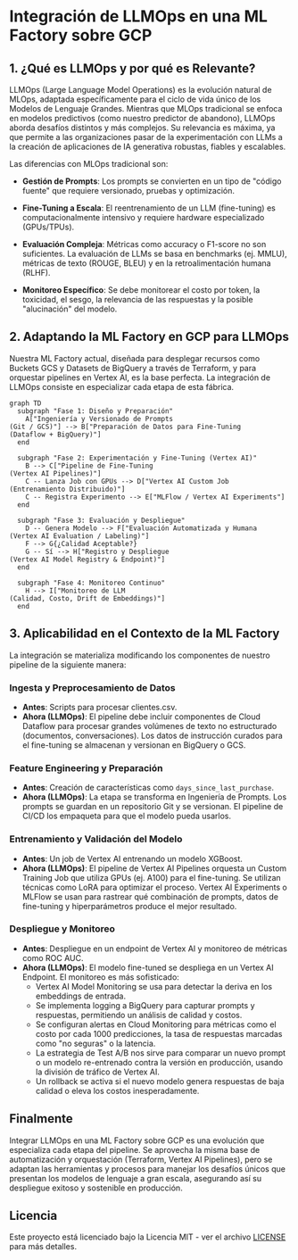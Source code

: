 # Integración de LLMOps en una ML Factory sobre GCP

## 1. ¿Qué es LLMOps y por qué es Relevante?

LLMOps (Large Language Model Operations) es la evolución natural de MLOps, adaptada específicamente para el ciclo de vida único de los Modelos de Lenguaje Grandes. Mientras que MLOps tradicional se enfoca en modelos predictivos (como nuestro predictor de abandono), LLMOps aborda desafíos distintos y más complejos. Su relevancia es máxima, ya que permite a las organizaciones pasar de la experimentación con LLMs a la creación de aplicaciones de IA generativa robustas, fiables y escalables.

Las diferencias con MLOps tradicional son:

- **Gestión de Prompts**: Los prompts se convierten en un tipo de "código fuente" que requiere versionado, pruebas y optimización.

- **Fine-Tuning a Escala**: El reentrenamiento de un LLM (fine-tuning) es computacionalmente intensivo y requiere hardware especializado (GPUs/TPUs).

- **Evaluación Compleja**: Métricas como accuracy o F1-score no son suficientes. La evaluación de LLMs se basa en benchmarks (ej. MMLU), métricas de texto (ROUGE, BLEU) y en la retroalimentación humana (RLHF).

- **Monitoreo Específico**: Se debe monitorear el costo por token, la toxicidad, el sesgo, la relevancia de las respuestas y la posible "alucinación" del modelo.

## 2. Adaptando la ML Factory en GCP para LLMOps

Nuestra ML Factory actual, diseñada para desplegar recursos como Buckets GCS y Datasets de BigQuery a través de Terraform, y para orquestar pipelines en Vertex AI, es la base perfecta. La integración de LLMOps consiste en especializar cada etapa de esta fábrica.

```mermaid
graph TD
  subgraph "Fase 1: Diseño y Preparación"
    A["Ingeniería y Versionado de Prompts
(Git / GCS)"] --> B["Preparación de Datos para Fine-Tuning
(Dataflow + BigQuery)"]
  end

  subgraph "Fase 2: Experimentación y Fine-Tuning (Vertex AI)"
    B --> C["Pipeline de Fine-Tuning
(Vertex AI Pipelines)"]
    C -- Lanza Job con GPUs --> D["Vertex AI Custom Job
(Entrenamiento Distribuido)"]
    C -- Registra Experimento --> E["MLFlow / Vertex AI Experiments"]
  end

  subgraph "Fase 3: Evaluación y Despliegue"
    D -- Genera Modelo --> F["Evaluación Automatizada y Humana
(Vertex AI Evaluation / Labeling)"]
    F --> G{¿Calidad Aceptable?}
    G -- Sí --> H["Registro y Despliegue
(Vertex AI Model Registry & Endpoint)"]
  end

  subgraph "Fase 4: Monitoreo Continuo"
    H --> I["Monitoreo de LLM
(Calidad, Costo, Drift de Embeddings)"]
  end

```

## 3. Aplicabilidad en el Contexto de la ML Factory

La integración se materializa modificando los componentes de nuestro pipeline de la siguiente manera:

### Ingesta y Preprocesamiento de Datos

- **Antes**: Scripts para procesar clientes.csv.
- **Ahora (LLMOps)**: El pipeline debe incluir componentes de Cloud Dataflow para procesar grandes volúmenes de texto no estructurado (documentos, conversaciones). Los datos de instrucción curados para el fine-tuning se almacenan y versionan en BigQuery o GCS.

### Feature Engineering y Preparación

- **Antes**: Creación de características como `days_since_last_purchase`.
- **Ahora (LLMOps)**: La etapa se transforma en Ingeniería de Prompts. Los prompts se guardan en un repositorio Git y se versionan. El pipeline de CI/CD los empaqueta para que el modelo pueda usarlos.

### Entrenamiento y Validación del Modelo

- **Antes**: Un job de Vertex AI entrenando un modelo XGBoost.
- **Ahora (LLMOps)**: El pipeline de Vertex AI Pipelines orquesta un Custom Training Job que utiliza GPUs (ej. A100) para el fine-tuning. Se utilizan técnicas como LoRA para optimizar el proceso. Vertex AI Experiments o MLFlow se usan para rastrear qué combinación de prompts, datos de fine-tuning y hiperparámetros produce el mejor resultado.

### Despliegue y Monitoreo

- **Antes**: Despliegue en un endpoint de Vertex AI y monitoreo de métricas como ROC AUC.
- **Ahora (LLMOps)**: El modelo fine-tuned se despliega en un Vertex AI Endpoint. El monitoreo es más sofisticado:
  - Vertex AI Model Monitoring se usa para detectar la deriva en los embeddings de entrada.
  - Se implementa logging a BigQuery para capturar prompts y respuestas, permitiendo un análisis de calidad y costos.
  - Se configuran alertas en Cloud Monitoring para métricas como el costo por cada 1000 predicciones, la tasa de respuestas marcadas como "no seguras" o la latencia.
  - La estrategia de Test A/B nos sirve para comparar un nuevo prompt o un modelo re-entrenado contra la versión en producción, usando la división de tráfico de Vertex AI.
  - Un rollback se activa si el nuevo modelo genera respuestas de baja calidad o eleva los costos inesperadamente.

## Finalmente

Integrar LLMOps en una ML Factory sobre GCP es una evolución que especializa cada etapa del pipeline. Se aprovecha la misma base de automatización y orquestación (Terraform, Vertex AI Pipelines), pero se adaptan las herramientas y procesos para manejar los desafíos únicos que presentan los modelos de lenguaje a gran escala, asegurando así su despliegue exitoso y sostenible en producción.

## Licencia

Este proyecto está licenciado bajo la Licencia MIT - ver el archivo [LICENSE](LICENSE) para más detalles.
